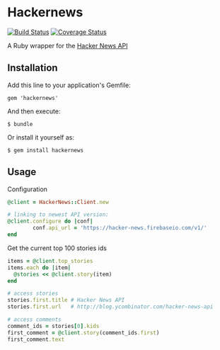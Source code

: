 # Hackernews
[![Build Status](https://travis-ci.org/O-I/guardian_api.svg?branch=master)](https://travis-ci.org/O-I/guardian_api)
[![Coverage Status](https://img.shields.io/coveralls/O-I/hn_api.svg)](https://coveralls.io/r/O-I/hn_api?branch=master)

A Ruby wrapper for the [Hacker News API](https://github.com/HackerNews/API)

## Installation

Add this line to your application's Gemfile:

    gem 'hackernews'

And then execute:

    $ bundle

Or install it yourself as:

    $ gem install hackernews

## Usage

Configuration

```ruby
@client = HackerNews::Client.new

# linking to newest API version:
@client.configure do |conf|
        conf.api_url = 'https://hacker-news.firebaseio.com/v1/'
end
```

Get the current top 100 stories ids

```ruby
items = @client.top_stories
items.each do |item|
  @stories << @client.story(item)
end

# access stories
stories.first.title # Hacker News API
stories.first.url   # http://blog.ycombinator.com/hacker-news-api

# access comments
comment_ids = stories[0].kids
first_comment = @client.story(comment_ids.first)
first_comment.text
```